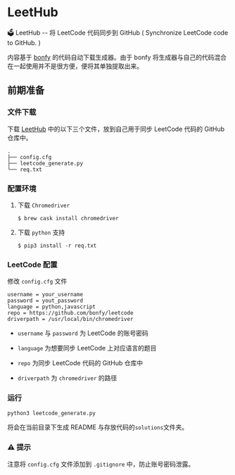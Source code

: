 # LeetHub

🗳 LeetHub -- 将 LeetCode 代码同步到 GitHub ( Synchronize LeetCode code to GitHub. )

内容基于 [bonfy](https://github.com/bonfy) 的代码自动下载生成器。由于 bonfy 将生成器与自己的代码混合在一起使用并不是很方便，便将其单独提取出来。

## 前期准备

### 文件下载

下载 [LeetHub](https://github.com/Zophyr/LeetHub) 中的以下三个文件，放到自己用于同步 LeetCode 代码的 GitHub 仓库中。

```
.
├── config.cfg
├── leetcode_generate.py
└── req.txt
```

### 配置环境

1. 下载 `Chromedriver`
    
    ```
    $ brew cask install chromedriver
    ```

2. 下载 `python` 支持

    ```
    $ pip3 install -r req.txt
    ```

### LeetCode 配置

修改 `config.cfg` 文件

```
username = your_username
password = yout_password
language = python,javascript
repo = https://github.com/bonfy/leetcode
driverpath = /usr/local/bin/chromedriver
```

- `username` 与 `password` 为 LeetCode 的账号密码

- `language` 为想要同步 LeetCode 上对应语言的题目

- `repo` 为同步 LeetCode 代码的 GitHub 仓库中

- `driverpath` 为 `chromedriver` 的路径

### 运行

```python
python3 leetcode_generate.py
```

将会在当前目录下生成 README 与存放代码的`solutions`文件夹。

### ⚠️ 提示

注意将 `config.cfg` 文件添加到 `.gitignore` 中，防止账号密码泄露。


